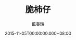 ---
issue: 146
title: 脆柿仔
author: 藍春瑞
date: 2015-11-05T00:00:00.000+08:00
topic: 文史
difficulty: 2
wikidata: Q98095506
wikidata_link: https://www.wikidata.org/wiki/Q98095506
---